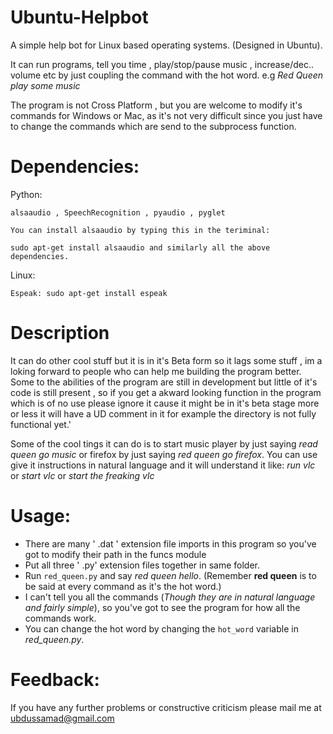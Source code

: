 # Ubuntu-Helpbot
A simple help bot for Linux based operating systems. (Designed in Ubuntu).

It can run programs, tell you time , play/stop/pause music , increase/dec.. volume etc by just coupling the command with the hot word.
e.g *Red Queen play some music*

The program is not Cross Platform , but you are welcome to modify it's commands for Windows or Mac, as it's not very difficult since you just have to change the commands which are send to the subprocess function.

# Dependencies:

Python:
	
	alsaaudio , SpeechRecognition , pyaudio , pyglet

	You can install alsaaudio by typing this in the teriminal:

	sudo apt-get install alsaaudio and similarly all the above dependencies.

Linux:
	
	Espeak: sudo apt-get install espeak

# Description
It can do other cool stuff but it is in it's Beta form so it lags some stuff , im a loking forward to people who can help me building the program better.
Some to the abilities of the program are still in development but little of it's code is still present , so if you get a akward looking function in the program which is of no use please ignore it cause it might be in it's beta stage more or less it will have a UD  comment in it for example the directory is not fully functional yet.'

Some of the cool tings it can do is to start music player by just saying *read queen go music* or firefox by just saying *red queen go firefox*.
You can use give it instructions in natural language and it will understand it like: *run vlc* or *start vlc* or *start the freaking vlc*

# Usage:

* There are many ' .dat '  extension file imports in this program so  you've got to modify their path in the funcs module
* Put all three ' .py'  extension files together in same folder.
* Run `red_queen.py` and say *red queen hello*. (Remember **red queen** is to be said at every command as it's the hot word.)
* I can't tell you all the commands (*Though they are in natural language and fairly simple*), so you've got to see the program for how all the commands work.
* You can change the hot word by changing the `hot_word` variable in *red_queen.py*.


# Feedback:
If you have any further problems or constructive criticism please mail me at ubdussamad@gmail.com
